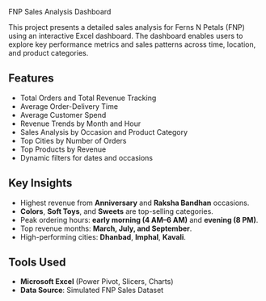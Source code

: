 FNP Sales Analysis Dashboard

This project presents a detailed sales analysis for Ferns N Petals (FNP) using an interactive Excel dashboard. The dashboard enables users to explore key performance metrics and sales patterns across time, location, and product categories.

## Features

- Total Orders and Total Revenue Tracking
- Average Order-Delivery Time
- Average Customer Spend
- Revenue Trends by Month and Hour
- Sales Analysis by Occasion and Product Category
- Top Cities by Number of Orders
- Top Products by Revenue
- Dynamic filters for dates and occasions

## Key Insights

- Highest revenue from **Anniversary** and **Raksha Bandhan** occasions.
- **Colors**, **Soft Toys**, and **Sweets** are top-selling categories.
- Peak ordering hours: **early morning (4 AM–6 AM)** and **evening (8 PM)**.
- Top revenue months: **March, July, and September**.
- High-performing cities: **Dhanbad**, **Imphal**, **Kavali**.

## Tools Used

- **Microsoft Excel** (Power Pivot, Slicers, Charts)
- **Data Source**: Simulated FNP Sales Dataset
